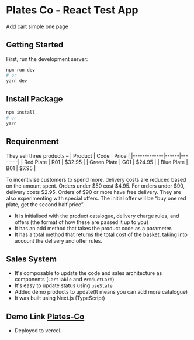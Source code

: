 # Plates Co - React Test App
Add cart simple one page
## Getting Started

First, run the development server:

```bash
npm run dev
# or
yarn dev
```
## Install Package

```bash
npm install
# or
yarn
```

## Requirenment

They sell three products –
| Product     | Code | Price  |
|-------------|------|--------|
| Red Plate   | R01  | $32.95 |
| Green Plate | G01  | $24.95 |
| Blue Plate  | B01  | $7.95  |
<br>

To incentivise customers to spend more, delivery costs are reduced based on the amount spent.
Orders under $50 cost $4.95. For orders under $90, delivery costs $2.95. Orders of $90 or more
have free delivery.
They are also experimenting with special offers. The initial offer will be “buy one red plate, get the second half price”.
- It is initialised with the product catalogue, delivery charge rules, and offers (the format of
how these are passed it up to you)
- It has an add method that takes the product code as a parameter.
- It has a total method that returns the total cost of the basket, taking into account the
delivery and offer rules.


## Sales System

- It's composable to update the code and sales architecture as components (`CartTable` and `ProductCard`)
- It's easy to update status using `useState`
- Added demo products to update(It means you can add more catalogue)
- It was built using Next.js (TypeScript)

## Demo Link [Plates-Co](https://plates-co.vercel.app)
- Deployed to vercel.

